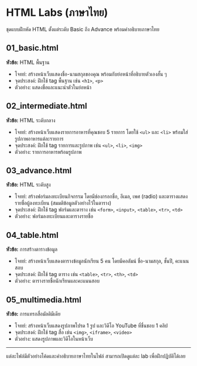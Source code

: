 # HTML Labs (ภาษาไทย)

ชุดแบบฝึกหัด HTML ตั้งแต่ระดับ Basic ถึง Advance พร้อมคำอธิบายภาษาไทย

## 01_basic.html
**หัวข้อ:** HTML พื้นฐาน
- โจทย์: สร้างหน้าเว็บแสดงชื่อ-นามสกุลของคุณ พร้อมกับย่อหน้าที่อธิบายตัวเองสั้น ๆ
- จุดประสงค์: ฝึกใช้ tag พื้นฐาน เช่น `<h1>`, `<p>`
- ตัวอย่าง: แสดงชื่อและแนะนำตัวในย่อหน้า

## 02_intermediate.html
**หัวข้อ:** HTML ระดับกลาง
- โจทย์: สร้างหน้าเว็บแสดงรายการอาหารที่คุณชอบ 5 รายการ โดยใช้ `<ul>` และ `<li>` พร้อมใส่รูปภาพอาหารแต่ละรายการ
- จุดประสงค์: ฝึกใช้ tag รายการและรูปภาพ เช่น `<ul>`, `<li>`, `<img>`
- ตัวอย่าง: รายการอาหารพร้อมรูปภาพ

## 03_advance.html
**หัวข้อ:** HTML ระดับสูง
- โจทย์: สร้างฟอร์มลงทะเบียนกิจกรรม โดยมีช่องกรอกชื่อ, อีเมล, เพศ (radio) และตารางแสดงรายชื่อผู้ลงทะเบียน (สมมติข้อมูลตัวอย่างไว้ในตาราง)
- จุดประสงค์: ฝึกใช้ tag ฟอร์มและตาราง เช่น `<form>`, `<input>`, `<table>`, `<tr>`, `<td>`
- ตัวอย่าง: ฟอร์มลงทะเบียนและตารางรายชื่อ

## 04_table.html
**หัวข้อ:** การสร้างตารางข้อมูล
- โจทย์: สร้างหน้าเว็บแสดงตารางข้อมูลนักเรียน 5 คน โดยมีคอลัมน์ ชื่อ-นามสกุล, ชั้นปี, คะแนนสอบ
- จุดประสงค์: ฝึกใช้ tag ตาราง เช่น `<table>`, `<tr>`, `<th>`, `<td>`
- ตัวอย่าง: ตารางรายชื่อนักเรียนและคะแนนสอบ

## 05_multimedia.html
**หัวข้อ:** การแทรกสื่อมัลติมีเดีย
- โจทย์: สร้างหน้าเว็บแสดงรูปภาพโปรด 1 รูป และวิดีโอ YouTube ที่ชื่นชอบ 1 คลิป
- จุดประสงค์: ฝึกใช้ tag สื่อ เช่น `<img>`, `<iframe>`, `<video>`
- ตัวอย่าง: แสดงรูปภาพและวิดีโอในหน้าเว็บ

---

แต่ละไฟล์มีตัวอย่างโค้ดและคำอธิบายภาษาไทยในไฟล์ สามารถเปิดดูแต่ละ lab เพื่อฝึกปฏิบัติได้เลย
